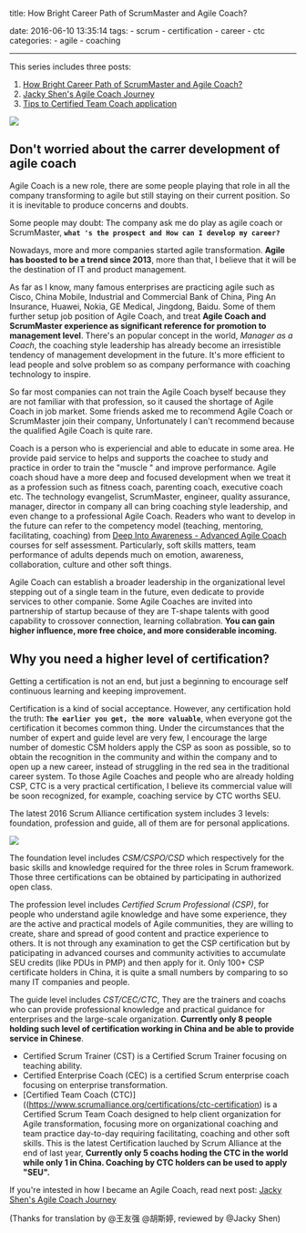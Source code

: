 title: How Bright Career Path of ScrumMaster and Agile Coach?

date: 2016-06-10 13:35:14
tags:
    - scrum
    - certification
    - career
    - ctc
categories:
    - agile
    - coaching


----------

This series includes three posts:

1. [How Bright Career Path of ScrumMaster and Agile Coach?](/2016/06/10/how-bright-career-path-of-scrummaster-and-agile-coach-en)
2. [Jacky Shen's Agile Coach Journey](/2016/06/10/my-agile-coach-journey-en)
3. [Tips to Certified Team Coach application](/2016/06/10/tips-to-certified-team-coach-application-en)

![](http://img001.21cnimg.com/photos/album/20141205/m600/6DBB9D7DEA2772958D866E12FA2AF98B.jpeg)

## Don't worried about the carrer development of agile coach

Agile Coach is a new role, there are some people playing that role in all the company transforming to agile but still staying on their current position. So it is inevitable to produce concerns and doubts.

Some people may doubt: The company ask me do play as agile coach or ScrumMaster, **`what 's the prospect and How can I develop my career?`**

<!--more-->

Nowadays, more and more companies started agile transformation. **Agile has boosted to be a trend since 2013**, more than that, I believe that it will be the destination of IT and product management.


As far as I know, many famous enterprises are practicing agile such as Cisco, China Mobile, Industrial and Commercial Bank of China, Ping An Insurance, Huawei, Nokia, GE Medical, Jingdong, Baidu. Some of them further setup job position of Agile Coach, and treat **Agile Coach and ScrumMaster experience as significant reference for promotion to management level**. There's an popular concept in the world, *Manager as a Coach*, the coaching style leadership has already become an irresistible tendency of management development in the future. It's more efficient to lead people and solve problem so as company performance with coaching technology to inspire.

So far most companies can not train the Agile Coach byself because they are not familiar with that profession, so it caused the shortage of Agile Coach in job market. Some friends asked me to recommend Agile Coach or ScrumMaster join their company, Unfortunately I can't recommend because the qualified Agile Coach is quite rare.

Coach is a person who is experiencial and able to educate in some area. He provide paid service to helps and supports the coachee to study and practice in order to train the "muscle " and improve performance. Agile coach shoud have a more deep and focused development when we treat it as a profession such as fitness coach, parenting coach, executive coach etc. The technology evangelist, ScrumMaster, engineer, quality assurance, manager, director in company all can bring coaching style leadership, and even change to a professional Agile Coach. Readers who want to develop in the future can refer to the competency model (teaching, mentoring, facilitating, coaching) from [Deep Into Awareness - Advanced Agile Coach](http://www.uperform.cn/agile-coaching-advanced-scrummaster-csp/) courses for self assessment. Particularly, soft skills matters, team performance of adults depends much on emotion, awareness, collaboration, culture and other soft things.


Agile Coach can establish a broader leadership in the organizational level stepping out of a single team in the future, even dedicate to provide services to other companie. Some Agile Coaches are invited into partnership of startup because of they are T-shape talents with good capability to crossover connection, learning collabration. **You can gain higher influence, more free choice, and more considerable incoming.**


## Why you need a higher level of certification?

Getting a certification is not an end, but just a beginning to encourage self continuous learning and keeping improvement.


Certification is a kind of social acceptance. However, any certification hold the truth: **`The earlier you get, the more valuable`**, when everyone got the certification it becomes common thing. Under the circumstances that the number of expert and guide level are very few, I encourage the large number of domestic CSM holders apply the CSP as soon as possible, so to obtain the recognition in the community and within the company and to open up a new career, instead of struggling in the red sea in the traditional career system. To those Agile Coaches and people who are already holding CSP, CTC is a very practical certification, I believe its commercial value will be soon recognized, for example, coaching service by CTC worths SEU.


The latest 2016 Scrum Alliance certification system includes 3 levels: foundation, profession and guide, all of them are for personal applications.

![](http://res.uperform.cn//SA-Scrum-Certifications-2016.jpg)

The foundation level includes *CSM/CSPO/CSD* which respectively for the basic skills and knowledge required for the three roles in Scrum framework. Those three certifications can be obtained by participating in authorized open class.

The profession level includes *Certified Scrum Professional (CSP)*, for people who understand agile knowledge and have some experience, they are the active and practical models of Agile communities, they are willing to create, share and spread of good content and practice experience to others. It is not through any examination to get the CSP certification but by paticipating in advanced courses and community activities to accumulate SEU credits (like PDUs in PMP) and then apply for it. Only 100+ CSP certificate holders in China, it is quite a small numbers by comparing to so many IT companies and people.

The guide level includes *CST/CEC/CTC*, They are the trainers and coachs who can provide professional knowledge and practical guidance for enterprises and the large-scale organization. **Currently only 8 people holding such level of certification working in China and be able to provide service in Chinese**.


* Certified Scrum Trainer (CST) is a Certified Scrum Trainer focusing on teaching ability.
* Certified Enterprise Coach (CEC) is a certified Scrum enterprise coach focusing on enterprise transformation.
* [Certified Team Coach (CTC)]((https://www.scrumalliance.org/certifications/ctc-certification) is a Certified Scrum Team Coach designed to help client organization for Agile transformation, focusing more on organizational coaching and team practice day-to-day requiring facilitating, coaching and other soft skills. This is the latest Certification lauched by Scrum Alliance at the end of last year, **Currently only 5 coachs hoding the CTC in the world while only 1 in China. Coaching by CTC holders can be used to apply "SEU".**


If you're intested in how I became an Agile Coach, read next post: [Jacky Shen's Agile Coach Journey](/2016/06/10/my-agile-coach-journey)

(Thanks for translation by @王友强 @胡斯婷, reviewed by @Jacky Shen)